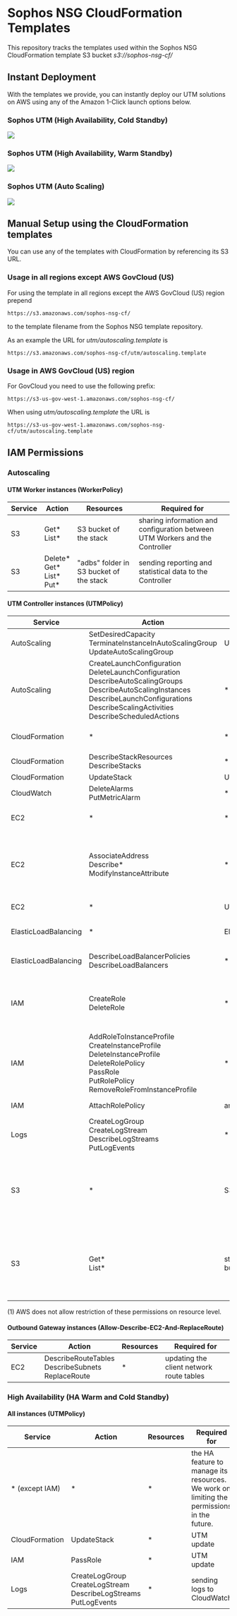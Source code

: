 # Sophos NSG CloudFormation Templates

This repository tracks the templates used within the Sophos NSG CloudFormation template S3 bucket *s3://sophos-nsg-cf/*

## Instant Deployment

With the templates we provide, you can instantly deploy our UTM solutions on AWS using any of the Amazon 1-Click launch options below.

### Sophos UTM (High Availability, Cold Standby) ###

<a href="https://console.aws.amazon.com/cloudformation/home?region=us-east-1#/stacks/new?stackName=sophos-utm&templateURL=https://s3.amazonaws.com/sophos-nsg-cf/utm/ha_standalone.template">
<img src="https://s3.amazonaws.com/cloudformation-examples/cloudformation-launch-stack.png"/></a>

### Sophos UTM (High Availability, Warm Standby) ###

<a href="https://console.aws.amazon.com/cloudformation/home?region=us-east-1#/stacks/new?stackName=sophos-utm&templateURL=https://s3.amazonaws.com/sophos-nsg-cf/utm/ha_warm_standby.template">
<img src="https://s3.amazonaws.com/cloudformation-examples/cloudformation-launch-stack.png"/></a>

### Sophos UTM (Auto Scaling) ###

<a href="https://console.aws.amazon.com/cloudformation/home?region=us-east-1#/stacks/new?stackName=sophos-utm&templateURL=https://s3.amazonaws.com/sophos-nsg-cf/utm/autoscaling.template">
<img src="https://s3.amazonaws.com/cloudformation-examples/cloudformation-launch-stack.png"/></a>

## Manual Setup using the CloudFormation templates

You can use any of the templates with CloudFormation by referencing its S3 URL.

### Usage in all regions except AWS GovCloud (US)

For using the template in all regions except the AWS GovCloud (US) region prepend

```
https://s3.amazonaws.com/sophos-nsg-cf/
```

to the template filename from the Sophos NSG template repository.

As an example the URL for *utm/autoscaling.template* is

```
https://s3.amazonaws.com/sophos-nsg-cf/utm/autoscaling.template
```

### Usage in AWS GovCloud (US) region

For GovCloud you need to use the following prefix:

```
https://s3-us-gov-west-1.amazonaws.com/sophos-nsg-cf/
```

When using *utm/autoscaling.template* the  URL is

```
https://s3-us-gov-west-1.amazonaws.com/sophos-nsg-cf/utm/autoscaling.template
```

## IAM Permissions

### Autoscaling

#### UTM Worker instances (WorkerPolicy)

| Service | Action | Resources | Required for |
|---------|--------|-----------|--------------|
| S3 | Get\*<br>List\* | S3 bucket of the stack | sharing information and configuration between UTM Workers and the Controller |
| S3 | Delete\*<br>Get\*<br>List\*<br>Put\* | "adbs" folder in S3 bucket of the stack | sending reporting and statistical data to the Controller |

#### UTM Controller instances (UTMPolicy)

| Service | Action | Resources | Required for |
|---------|--------|-----------|--------------|
| AutoScaling | SetDesiredCapacity<br>TerminateInstanceInAutoScalingGroup<br>UpdateAutoScalingGroup | UTM stack| UTM update |
| AutoScaling | CreateLaunchConfiguration<br>DeleteLaunchConfiguration<br>DescribeAutoScalingGroups<br>DescribeAutoScalingInstances<br>DescribeLaunchConfigurations<br>DescribeScalingActivities<br>DescribeScheduledActions | \* (1) | UTM update |
| CloudFormation | \* | \* | automated OGW deployment |
| CloudFormation | DescribeStackResources<br>DescribeStacks | \* (1) | UTM update |
| CloudFormation | UpdateStack | UTM stack | UTM update |
| CloudWatch | DeleteAlarms<br>PutMetricAlarm | \* | OGW Auto Recovery |
| EC2 | \* | \* | automated OGW deployment |
| EC2 | AssociateAddress<br>Describe*<br>ModifyInstanceAttribute | \* (1) | association of EIP, configuration the UTM instance and checking for updates |
| EC2 | \* | UTM stack | instance management |
| ElasticLoadBalancing | \* | ELB of the stack | configuration of ELB for WAF feature |
| ElasticLoadBalancing | DescribeLoadBalancerPolicies<br>DescribeLoadBalancers | \* (1) | configuration of ELB for WAF feature |
| IAM | CreateRole<br>DeleteRole | \* | automated OGW deployment and OGW Auto Recovery |
| IAM | AddRoleToInstanceProfile<br>CreateInstanceProfile<br>DeleteInstanceProfile<br>DeleteRolePolicy<br>PassRole<br>PutRolePolicy<br>RemoveRoleFromInstanceProfile | \* | automated OGW deployment |
| IAM | AttachRolePolicy | arn:aws:iam::\*role/actions/EC2ActionsAccess | OGW Auto Recovery |
| Logs | CreateLogGroup<br>CreateLogStream<br>DescribeLogStreams<br>PutLogEvents | \* | sending logs to CloudWatch |
| S3 | \* | S3 bucket of the stack | uploading backups, sharing UTM configuration and retrieving reporting data |
| S3 | Get\*<br>List\* | stack License Pool bucket / Sophos template buckets | License Pool feature / UTM update, conversion and automated OGW deployment |


(1) AWS does not allow restriction of these permissions on resource level.

#### Outbound Gateway instances (Allow-Describe-EC2-And-ReplaceRoute)

| Service | Action | Resources | Required for |
|---------|--------|-----------|--------------|
| EC2 | DescribeRouteTables<br>DescribeSubnets<br>ReplaceRoute | \* | updating the client network route tables |

### High Availability (HA Warm and Cold Standby)

#### All instances (UTMPolicy)

| Service | Action | Resources | Required for |
|---------|--------|-----------|--------------|
| * (except IAM) | \* | \* | the HA feature to manage its resources. We work on limiting the permissions in the future. |
| CloudFormation | UpdateStack | \* | UTM update |
| IAM | PassRole | \* | UTM update |
| Logs | CreateLogGroup<br>CreateLogStream<br>DescribeLogStreams<br>PutLogEvents | \* | sending logs to CloudWatch |

